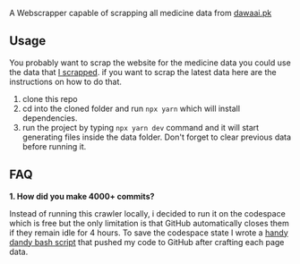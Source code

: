 A Webscrapper capable of scrapping all medicine data from [dawaai.pk](https://www.dawaai.pk)

## Usage

You probably want to scrap the website for the medicine data you could use the data that [I scrapped](https://github.com/zain-ul-din-zafar/medicine-crawler/tree/master/data).
if you want to scrap the latest data here are the instructions on how to do that.

1. clone this repo
2. cd into the cloned folder and run `npx yarn` which will install dependencies.
3. run the project by typing `npx yarn dev` command and it will start generating files inside the data folder. Don't forget to clear previous data before running it.

## FAQ

**1. How did you make 4000+ commits?**

Instead of running this crawler locally, i decided to run it on the codespace which is free but the only limitation is that GitHub automatically closes them if they remain idle for 4 hours. 
To save the codespace state I wrote a [handy dandy bash script](https://github.com/zain-ul-din-zafar/medicine-crawler/blob/master/commit.bash) that pushed my code to GitHub after crafting each page data. 
